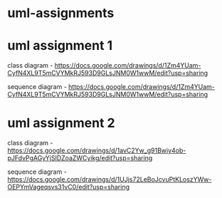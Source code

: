 # uml-assignments

# uml assignment 1 
class diagram - https://docs.google.com/drawings/d/1Zm4YUam-CyfN4XL9T5mCVYMkRJ593D9GLsJNM0W1wwM/edit?usp=sharing

sequence diagram - https://docs.google.com/drawings/d/1Zm4YUam-CyfN4XL9T5mCVYMkRJ593D9GLsJNM0W1wwM/edit?usp=sharing

# uml assignment 2
class diagram - https://docs.google.com/drawings/d/1avC2Yw_g91Bwiy4ob-pJFdvPgAGyYjSIDZoaZWCyikg/edit?usp=sharing

sequence diagram - https://docs.google.com/drawings/d/1UJjs72LeBoJcvuPtKLoszYWw-OEPYmVageqsvs31vC0/edit?usp=sharing
